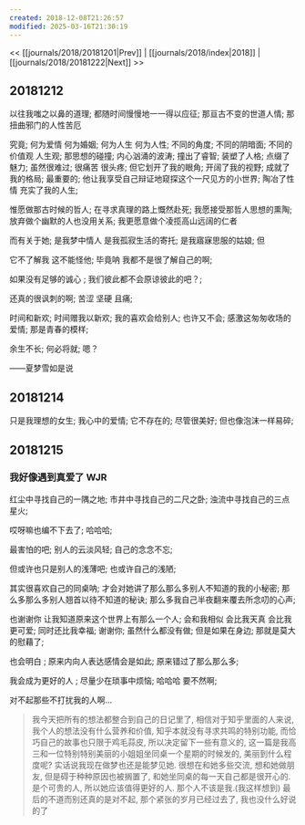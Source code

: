 ```yaml
---
created: 2018-12-08T21:26:57
modified: 2025-03-16T21:30:19
---
```


<< [[journals/2018/20181201|Prev]] | [[journals/2018/index|2018]] | [[journals/2018/20181222|Next]] >>

## 20181212

以往我嗤之以鼻的道理; 都随时间慢慢地一一得以应征; 那亘古不变的世道人情; 那扭曲邪门的人性苦厄

究竟; 何为爱情 何为婚姻; 何为人生 何为人性; 不同的角度; 不同的阴暗面; 不同的价值观 人生观; 那思想的碰撞; 内心汹涌的波涛; 撞出了睿智; 装塑了人格; 点缀了魅力; 虽然很难过; 很痛苦 很头疼; 但它划开了我的眼角; 开阔了我的视野; 成就了我的格局; 最重要的; 他让我享受自己辩证地窥探这个一尺见方的小世界; 陶冶了性情 充实了我的人生;

惟愿做那古时候的哲人; 在寻求真理的路上慨然赴死; 我愿接受那哲人思想的熏陶; 放弃做个幽默的人也没用关系; 我更愿意做个凌揽高山远阔的仁者

而有关于她; 是我梦中情人 是我孤寂生活的寄托; 是我寤寐思服的姑娘; 但

它不了解我 这不能怪他; 毕竟呐 我都不是很了解自己的啊;

如果没有足够的诚心 ; 我们彼此都不会原谅彼此的吧？;

还真的很讽刺的啊; 苦涩 坚硬 且痛;

时间和新欢; 时间赠我以新欢; 我的喜欢会给别人; 也许又不会; 感激这匆匆收场的爱情; 那是青春的模样;

余生不长; 何必将就; 嗯？

——夏梦雪如是说

## 20181214

只是我理想的女生; 我心中的爱情; 它不存在的; 尽管很美好; 但也像泡沫一样易碎;

## 20181215
### 我好像遇到真爱了 WJR

红尘中寻找自己的一隅之地; 市井中寻找自己的二尺之卧; 浊流中寻找自己的三点星火;

哎呀嘛也编不下去了; 哈哈哈;

最害怕的吧; 别人的云淡风轻; 自己的念念不忘;

但或许也只是别人的浅薄吧; 也或许自己的浅陋;

其实很喜欢自己的同桌呐; 才会对她讲了那么那么多别人不知道的我的小秘密; 那么多那么多别人翘首以待不知道的秘诀; 那么多我自己半夜翻来覆去所念叨的心声;

也谢谢你 让我知道原来这个世界上有那么一个人; 会和我相似 会比我天真 会比我更可爱; 同时还比我幸福; 谢谢你; 虽然什么都没有做; 但是如果在身边; 那就是莫大的慰藉了;

也会明白 ; 原来内向人表达感情会是如此; 原来错过了那么那么多;

我会成为更好的人 ; 尽量少在琐事中烦恼; 哈哈哈 要不然啊;

对不起那些不打扰我的人啊...

> 我今天把所有的想法都整合到自己的日记里了, 相信对于知乎里面的人来说, 我个人的想法没有什么营养和价值, 知乎本就没有寻求共鸣的特别功能, 而恰巧自己的故事也只限于鸡毛蒜皮, 所以决定留下一些有意义的, 这一篇是我高三和一位特别特别美丽的小姐姐坐同桌一个星期的时候发的, 美丽到什么程度呢? 实话说我现在做梦也还是能梦见她. 很想在和她多些交流, 想和她做朋友, 但是碍于种种原因也被搁置了, 和她坐同桌的每一天自己都是很开心的. 是个可贵的人, 所以她应该值得更好的人. 那个人不该是我.(我这样想到) 最后的不道而别还真的是对不起, 那个紧张的岁月已经过去了, 我也没什么好说的了
